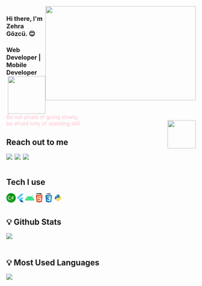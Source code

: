 <img src="https://media.giphy.com/media/paTz7UZbPfTZFRYnnB/giphy.gif" align="right" width="400" height="250"> 



                               
### Hi there, I'm Zehra Gözcü. :blush:  
                                                        
### Web Developer | Mobile Developer  <img src="https://media.giphy.com/media/jPI0uK8lRXArlCdgFc/giphy.gif" align="right" width="100" height="100">

                                                            
<font color="pink">Be not afraid of going slowly,</font> <br> <img src="https://media.giphy.com/media/UQJlZ2OcaCA2RLfGiZ/giphy.gif" align="right" width="75" height="75"> 
<font color="pink">be afraid only of standing still.  </font> <br>



## Reach out to me

[<img  width="22" src="https://unpkg.com/simple-icons@v4/icons/instagram.svg" align="left" />][instagram]
[<img  width="22" src="https://unpkg.com/simple-icons@v4/icons/gmail.svg" align="left" />][gmail]
[<img  width="22" src="https://unpkg.com/simple-icons@v4/icons/linkedin.svg" align="left" />][linkedin]

<br />
<br />

## Tech I use

<img align="left" src="https://raw.githubusercontent.com/github/explore/80688e429a7d4ef2fca1e82350fe8e3517d3494d/topics/csharp/csharp.png" width="25" height="25" />
<img align="left" src="https://raw.githubusercontent.com/github/explore/80688e429a7d4ef2fca1e82350fe8e3517d3494d/topics/flutter/flutter.png" width="25" height="25" />
<img align="left" src="https://raw.githubusercontent.com/github/explore/80688e429a7d4ef2fca1e82350fe8e3517d3494d/topics/android/android.png" width="25" height="25" />
<img align="left"  src="https://raw.githubusercontent.com/github/explore/80688e429a7d4ef2fca1e82350fe8e3517d3494d/topics/html/html.png" width="25" height="25" />
<img align="left" src="https://raw.githubusercontent.com/github/explore/80688e429a7d4ef2fca1e82350fe8e3517d3494d/topics/css/css.png" width="25" height="25" />
<img align="left" src="https://raw.githubusercontent.com/github/explore/80688e429a7d4ef2fca1e82350fe8e3517d3494d/topics/python/python.png" width="25" height="25" />

<br />
<br />


## <summary>:bulb: Github Stats</summary>
<img src="https://github-readme-stats.vercel.app/api?username=Zehra3434&theme=dark" >


<br />
<br />


## <summary>:bulb:  Most Used Languages</summary>
<img src="https://github-readme-stats.vercel.app/api/top-langs/?username=zehra3434&layout=compact&theme=dark" >














[instagram]:https://www.instagram.com/zhrgozcu/
[gmail]:zehragozcu2000@gmail.com
[linkedin]:https://www.linkedin.com/in/zehragozcu/
